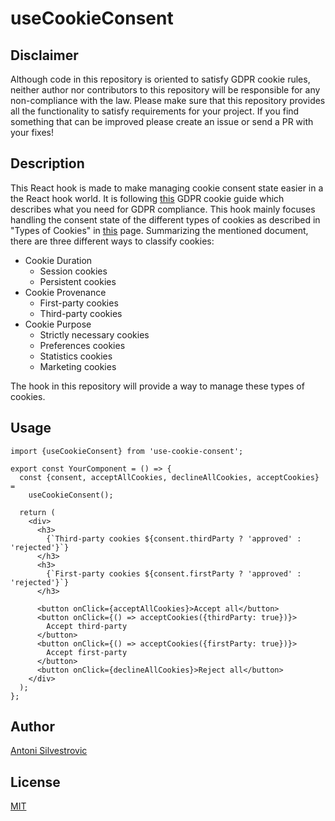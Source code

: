 # useCookieConsent

## Disclaimer

Although code in this repository is oriented to satisfy GDPR cookie rules, neither author nor contributors to this repository will be responsible for any non-compliance with the law. Please make sure that this repository provides all the functionality to satisfy requirements for your project. If you find something that can be improved please create an issue or send a PR with your fixes!

## Description

This React hook is made to make managing cookie consent state easier in a the React hook world. It is following [this](https://gdpr.eu/cookies) GDPR cookie guide which describes what you need for GDPR compliance. This hook mainly focuses handling the consent state of the different types of cookies as described in "Types of Cookies" in [this](https://gdpr.eu/cookies) page. Summarizing the mentioned document, there are three different ways to classify cookies:

- Cookie Duration
  - Session cookies
  - Persistent cookies
- Cookie Provenance
  - First-party cookies
  - Third-party cookies
- Cookie Purpose
  - Strictly necessary cookies
  - Preferences cookies
  - Statistics cookies
  - Marketing cookies

The hook in this repository will provide a way to manage these types of cookies.

## Usage

```tsx
import {useCookieConsent} from 'use-cookie-consent';

export const YourComponent = () => {
  const {consent, acceptAllCookies, declineAllCookies, acceptCookies} =
    useCookieConsent();

  return (
    <div>
      <h3>
        {`Third-party cookies ${consent.thirdParty ? 'approved' : 'rejected'}`}
      </h3>
      <h3>
        {`First-party cookies ${consent.firstParty ? 'approved' : 'rejected'}`}
      </h3>

      <button onClick={acceptAllCookies}>Accept all</button>
      <button onClick={() => acceptCookies({thirdParty: true})}>
        Accept third-party
      </button>
      <button onClick={() => acceptCookies({firstParty: true})}>
        Accept first-party
      </button>
      <button onClick={declineAllCookies}>Reject all</button>
    </div>
  );
};
```

## Author

[Antoni Silvestrovic](https://github.com/bring-shrubbery)

## License

[MIT](https://github.com/bring-shrubbery/use-cookie-consent/blob/master/LICENSE)
